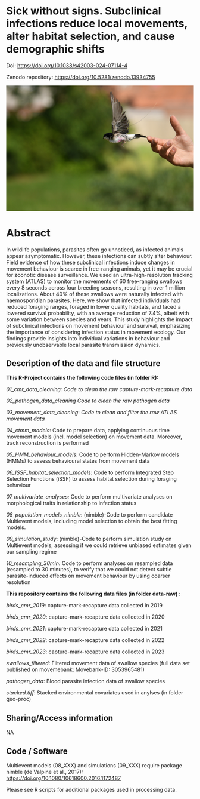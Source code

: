 # Sick without signs. Subclinical infections reduce local movements, alter habitat selection, and cause demographic shifts

Doi: <https://doi.org/10.1038/s42003-024-07114-4>

Zenodo repository: <https://doi.org/10.5281/zenodo.13934755>

![A house martin (Delichon urbicum) tagged with ultra-high resolution ATLAS tag; photo: Marie Klett](images/DSC_7296.JPG)

# Abstract

In wildlife populations, parasites often go unnoticed,
as infected animals appear asymptomatic. However, these infections can subtly
alter behaviour. Field evidence of how these subclinical infections induce
changes in movement behaviour is scarce in free-ranging animals, yet it may be
crucial for zoonotic disease surveillance. We used an ultra-high-resolution
tracking system (ATLAS) to monitor the movements of 60 free-ranging swallows
every 8 seconds across four breeding seasons, resulting in over 1 million
localizations. About 40% of these swallows were naturally infected with
haemosporidian parasites. Here, we show that infected individuals had reduced
foraging ranges, foraged in lower quality habitats, and faced a lowered
survival probability, with an average reduction of 7.4%, albeit with some
variation between species and years. This study highlights the impact of
subclinical infections on movement behaviour and survival, emphasizing the
importance of considering infection status in movement ecology. Our findings
provide insights into individual variations in behaviour and previously
unobservable local parasite transmission dynamics.

## Description of the data and file structure

**This R-Project contains the following code files (in folder R):**

*01_cmr_data_cleaning: Code to clean the raw capture-mark-recapture data*

*02_pathogen_data_cleaning* *Code to clean the raw pathogen data*

*03_movement_data_cleaning*: *Code to clean and filter the raw ATLAS movement data*

*04_ctmm_models*: Code to prepare data, applying continuous time movement models (incl. model selection) on movement data. Moreover, track reconstruction is performed

*05_HMM_behaviour_models*: Code to perform Hidden-Markov models (HMMs) to assess behavioural states from movement data

*06_ISSF_habitat_selection_models*: Code to perform Integrated Step Selection Functions (iSSF) to assess habitat selection during foraging behaviour

*07_multivariate_analyses:* Code to perform multivariate analyses on morphological traits in relationship to infection status

*08_population_models_nimble*: (nimble)-Code to perform candidate Multievent models, including model selection to obtain the best fitting models.

*09_simulation_study*: (nimble)-Code to perform simulation study on Multievent models, assessing if we could retrieve unbiased estimates given our sampling regime

*10_resampling_30min:* Code to perform analyses on resampled data (resampled to 30 minutes), to verify that we could not detect subtle parasite-induced effects on movement behaviour by using coarser resolution

**This repository contains the following data files (in folder data-raw)** :

*birds_cmr_2019*: capture-mark-recapture data collected in 2019

*birds_cmr_2020*: capture-mark-recapture data collected in 2020

*birds_cmr_2021*: capture-mark-recapture data collected in 2021

*birds_cmr_2022*: capture-mark-recapture data collected in 2022

*birds_cmr_2023*: capture-mark-recapture data collected in 2023

*swallows_filtered*: Filtered movement data of swallow species (full data set published on movemebank: Movebank-ID: 3053965481)

*pathogen_data*: Blood parasite infection data of swallow species

*stacked.tiff*: Stacked environmental covariates used in anylses (in folder geo-proc)

## Sharing/Access information

NA

## Code / Software

Multievent models (08_XXX) and simulations (09_XXX) require package nimble (de Valpine et al., 2017): <https://doi.org/10.1080/10618600.2016.1172487>

Please see R scripts for additional packages used in processing data.
